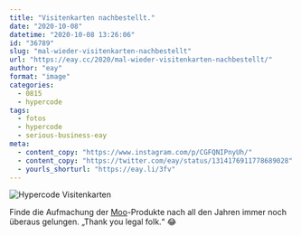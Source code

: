```yaml
---
title: "Visitenkarten nachbestellt."
date: "2020-10-08"
datetime: "2020-10-08 13:26:06"
id: "36789"
slug: "mal-wieder-visitenkarten-nachbestellt"
url: "https://eay.cc/2020/mal-wieder-visitenkarten-nachbestellt/"
author: "eay"
format: "image"
categories:
  - 0815
  - hypercode
tags:
  - fotos
  - hypercode
  - serious-business-eay
meta:
  - content_copy: "https://www.instagram.com/p/CGFQNIPnyUh/"
  - content_copy: "https://twitter.com/eay/status/1314176911778689028"
  - yourls_shorturl: "https://eay.li/3fv"
---
```


![Hypercode Visitenkarten](https://eay.cc/uploads/2020/visitenkarten.jpeg)

Finde die Aufmachung der [Moo](https://www.moo.com/)\-Produkte nach all den Jahren immer noch überaus gelungen. „Thank you legal folk.“ 😂
